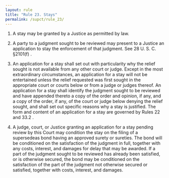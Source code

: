 ```yaml
---
layout: rule
title: "Rule 23. Stays"
permalink: /supct/rule_23/
---
```


1. A stay may be granted by a Justice as permitted by law.


2. A party to a judgment sought to be reviewed may present to a Justice an application to stay the enforcement of that judgment. See 28 U. S. C. §2101(f) .


3. An application for a stay shall set out with particularity why the relief sought is not available from any other court or judge. Except in the most extraordinary circumstances, an application for a stay will not be entertained unless the relief requested was first sought in the appropriate court or courts below or from a judge or judges thereof. An application for a stay shall identify the judgment sought to be reviewed and have appended thereto a copy of the order and opinion, if any, and a copy of the order, if any, of the court or judge below denying the relief sought, and shall set out specific reasons why a stay is justified. The form and content of an application for a stay are governed by Rules 22 and 33.2 .


4. A judge, court, or Justice granting an application for a stay pending review by this Court may condition the stay on the filing of a supersedeas bond having an approved surety or sureties. The bond will be conditioned on the satisfaction of the judgment in full, together with any costs, interest, and damages for delay that may be awarded. If a part of the judgment sought to be reviewed has already been satisfied, or is otherwise secured, the bond may be conditioned on the satisfaction of the part of the judgment not otherwise secured or satisfied, together with costs, interest, and damages.
